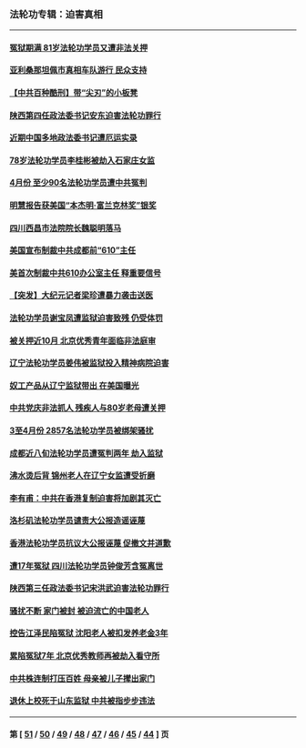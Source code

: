 ### 法轮功专辑：迫害真相
---
#### [冤狱期满 81岁法轮功学员又遭非法关押](../../pages/nf4379/n12960945.md?05210430) 
#### [亚利桑那坦佩市真相车队游行 民众支持](../../pages/nf4379/n12961510.md?05210430) 
#### [【中共百种酷刑】带“尖刃”的小板凳](../../pages/nf4379/n12961000.md?05210430) 
#### [陕西第四任政法委书记安东迫害法轮功罪行](../../pages/nf4379/n12960418.md?05210430) 
#### [近期中国多地政法委书记遭厄运实录](../../pages/nf4379/n12958032.md?05210430) 
#### [78岁法轮功学员李桂彬被劫入石家庄女监](../../pages/nf4379/n12956151.md?05210430) 
#### [4月份 至少90名法轮功学员遭中共冤判](../../pages/nf4379/n12955972.md?05210430) 
#### [明慧报告获美国“本杰明‧富兰克林奖”银奖](../../pages/nf4379/n12955404.md?05210430) 
#### [四川西昌市法院院长魏聪明落马](../../pages/nf4379/n12953598.md?05210430) 
#### [美国宣布制裁中共成都前“610”主任](../../pages/nf4379/n12943654.md?05210430) 
#### [美首次制裁中共610办公室主任 释重要信号](../../pages/nf4379/n12945359.md?05210430) 
#### [【突发】大纪元记者梁珍遭暴力袭击送医](../../pages/nf4379/n12938690.md?05210430) 
#### [法轮功学员谢宝凤遭监狱迫害致残 仍受体罚](../../pages/nf4379/n12931361.md?05210430) 
#### [被关押近10月 北京优秀青年面临非法庭审](../../pages/nf4379/n12930842.md?05210430) 
#### [辽宁法轮功学员姜伟被监狱投入精神病院迫害](../../pages/nf4379/n12930669.md?05210430) 
#### [奴工产品从辽宁监狱带出 在美国曝光](../../pages/nf4379/n12929527.md?05210430) 
#### [中共党庆非法抓人 残疾人与80岁老母遭关押](../../pages/nf4379/n12928957.md?05210430) 
#### [3至4月份 2857名法轮功学员被绑架骚扰](../../pages/nf4379/n12925967.md?05210430) 
#### [成都近八旬法轮功学员遭冤判两年 劫入监狱](../../pages/nf4379/n12924228.md?05210430) 
#### [沸水烫后背 锦州老人在辽宁女监遭受折磨](../../pages/nf4379/n12923633.md?05210430) 
#### [李有甫：中共在香港复制迫害将加剧其灭亡](../../pages/nf4379/n12924783.md?05210430) 
#### [洛杉矶法轮功学员谴责大公报造谣诬蔑](../../pages/nf4379/n12922231.md?05210430) 
#### [香港法轮功学员抗议大公报诬蔑 促撤文并道歉](../../pages/nf4379/n12921971.md?05210430) 
#### [遭17年冤狱 四川法轮功学员钟俊芳含冤离世](../../pages/nf4379/n12921162.md?05210430) 
#### [陕西第三任政法委书记宋洪武迫害法轮功罪行](../../pages/nf4379/n12918302.md?05210430) 
#### [骚扰不断 家门被封 被迫流亡的中国老人](../../pages/nf4379/n12917860.md?05210430) 
#### [控告江泽民陷冤狱 沈阳老人被扣发养老金3年](../../pages/nf4379/n12916576.md?05210430) 
#### [累陷冤狱7年 北京优秀教师再被劫入看守所](../../pages/nf4379/n12916149.md?05210430) 
#### [中共株连制打压百姓 母亲被儿子撵出家门](../../pages/nf4379/n12913564.md?05210430) 
#### [退休上校死于山东监狱 中共被指步步违法](../../pages/nf4379/n12914624.md?05210430) 

---
#### 第 [ [51](./51.md?05210430) / [50](./50.md?05210430) / [49](./49.md?05210430) / [48](./48.md?05210430) / [47](./47.md?05210430) / [46](./46.md?05210430) / [45](./45.md?05210430) / [44](./44.md?05210430) ] 页
